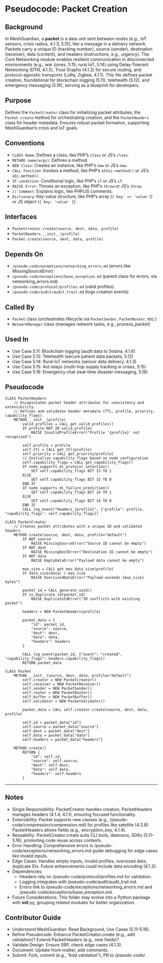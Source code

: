 # Pseudocode: Packet Creation

## Background
In MeshGuardian, a **packet** is a data unit sent between nodes (e.g., IoT sensors, crisis radios, 4.1.3, 5.15), like a message in a delivery network. Packets carry a unique ID (tracking number), source (sender), destination (receiver), data (content), and headers (instructions, e.g., urgency). The Core Networking module enables resilient communication in disconnected environments (e.g., war zones, 5.15; rural IoT, 5.14) using Delay-Tolerant Networking (DTN, 4.1.5), Trust Graphs (4.1.2) for secure routing, and protocol-agnostic transports (LoRa, Zigbee, 4.1.1). This file defines packet creation, foundational for blockchain logging (5.11), telehealth (5.12), and emergency messaging (5.16), serving as a blueprint for developers.

## Purpose
Defines the `PacketCreator` class for initializing packet attributes, the `Packet.create` method for orchestrating creation, and the `PacketHeaders` class for header metadata. Ensures robust packet formation, supporting MeshGuardian’s crisis and IoT goals.

## Conventions
- `CLASS Name`: Defines a class, like PHP’s `class` or JS’s `class`.  
- `METHOD name(args)`: Defines a method.  
- `NEW Class`: Creates an instance, like PHP’s `new` or JS’s `new`.  
- `CALL function`: Invokes a method, like PHP’s `$this->method()` or JS’s `obj.method()`.  
- `IF condition`: Conditional logic, like PHP’s `if` or JS’s `if`.  
- `RAISE Error`: Throws an exception, like PHP’s `throw` or JS’s `throw`.  
- `// Comment`: Explains logic, like PHP/JS comments.  
- `Dictionary`: Key-value structure, like PHP’s array (`['key' => 'value']`) or JS object (`{ key: 'value' }`).

## Interfaces
- `PacketCreator.create(source, dest, data, profile)`
- `PacketHeaders.__init__(profile)`
- `Packet.create(source, dest, data, profile)`

## Depends On
- `/pseudo-code/exceptions/networking_errors.md` (errors like MissingSourceError)  
- `/pseudo-code/exceptions/base_exception.md` (parent class for errors, via networking_errors.md)  
- `/pseudo-code/protocol/profiles.md` (valid profiles)  
- `/pseudo-code/audit/audit_trail.md` (logs creation events)  

## Called By
- `Packet` class (orchestrates lifecycle via `PacketSender`, `PacketRouter`, etc.)
- `NetworkManager` class (manages network tasks, e.g., process_packet)

## Used In
- Use Case 5.11: Blockchain logging (audit data to Solana, 4.1.6)
- Use Case 5.12: Telehealth (secure patient data packets, 5.12)
- Use Case 5.14: Rural IoT networks (sensor data delivery, 4.1.3)
- Use Case 5.15: Aid relays (multi-hop supply tracking in crises, 5.15)
- Use Case 5.16: Emergency chat (real-time disaster messaging, 5.16)

## Pseudocode
```pseudocode
CLASS PacketHeaders
    // Encapsulates packet header attributes for consistency and extensibility.
    // Defines and validates header metadata (TTL, profile, priority, capability_flags).
    METHOD __init__(profile)
        valid_profiles = CALL get_valid_profiles()
        IF profile NOT IN valid_profiles
            RAISE InvalidProfileError("Profile '{profile}' not recognized")

        self.profile = profile
        self.ttl = CALL get_ttl(profile)
        self.priority = CALL get_priority(profile)
        // Initialize capability flags based on node configuration
        self.capability_flags = CALL get_capability_flags()
        IF node_supports_ml_protocol_selection()
            SET self.capability_flags BIT 13 TO 1
        ELSE
            SET self.capability_flags BIT 13 TO 0
        END IF
        IF node_supports_ml_failure_prediction()
            SET self.capability_flags BIT 14 TO 1
        ELSE
            SET self.capability_flags BIT 14 TO 0
        END IF
        CALL log_event("Headers_{profile}", {"profile": profile, "capability_flags": self.capability_flags})

CLASS PacketCreator
    // Creates packet attributes with a unique ID and validated headers.
    METHOD create(source, dest, data, profile="default")
        IF NOT source
            RAISE MissingSourceError("Source ID cannot be empty")
        IF NOT dest
            RAISE MissingDestError("Destination ID cannot be empty")
        IF NOT data
            RAISE EmptyDataError("Payload data cannot be empty")

        max_size = CALL get_max_data_size(profile)
        IF data_size(data) > max_size
            RAISE OversizedDataError("Payload exceeds {max_size} bytes")

        packet_id = CALL generate_uuid()
        IF is_duplicate_id(packet_id)
            RAISE DuplicateIdError("ID conflicts with existing packet")

        headers = NEW PacketHeaders(profile)

        packet_data = {
            "id": packet_id,
            "source": source,
            "dest": dest,
            "data": data,
            "headers": headers
        }

        CALL log_event(packet_id, {"event": "created", "capability_flags": headers.capability_flags})
        RETURN packet_data

CLASS Packet
    METHOD __init__(source, dest, data, profile="default")
        self.creator = NEW PacketCreator()
        self.receiver = NEW PacketReceiver()
        self.sender = NEW PacketSender()
        self.router = NEW PacketRouter()
        self.buffer = NEW PacketBuffer()
        self.validator = NEW PacketValidator()

        packet_data = CALL self.creator.create(source, dest, data, profile)

        self.id = packet_data["id"]
        self.source = packet_data["source"]
        self.dest = packet_data["dest"]
        self.data = packet_data["data"]
        self.headers = packet_data["headers"]

    METHOD create()
        RETURN {
            "id": self.id,
            "source": self.source,
            "dest": self.dest,
            "data": self.data,
            "headers": self.headers
        }
```  

---

## Notes
- Single Responsibility: PacketCreator handles creation, PacketHeaders manages headers (4.1.4, 4.1.1), ensuring focused functionality.
- Extensibility: Packet supports new classes (e.g., /pseudo-code/compression/compression.md) for profiles like satellite (4.2.8). PacketHeaders allows fields (e.g., encryption_key, 4.1.4).
- Reusability: PacketCreator.create suits CLI tools, daemons, SDKs (5.11–5.16), promoting code reuse across contexts.
- Error Handling: Comprehensive errors in /pseudo-code/exceptions/networking_errors.md guide debugging for edge cases like invalid inputs.
- Edge Cases: Handles empty inputs, invalid profiles, oversized data, duplicate IDs. Future enhancements could include data encoding (4.1.2).
- Dependencies:
  - Headers rely on /pseudo-code/protocol/profiles.md for validation.
  - Logging integrates with /pseudo-code/audit/audit_trail.md.
  - Errors link to /pseudo-code/exceptions/networking_errors.md and /pseudo-code/exceptions/base_exception.md.
- Future Considerations: This folder may evolve into a Python package with __init__.py, grouping related modules for better organization.

## Contributor Guide
- Understand MeshGuardian: Read Background, Use Cases (5.11–5.16).
- Refine Pseudocode: Enhance PacketCreator.create (e.g., add validation)? Extend PacketHeaders (e.g., new fields)?
- Validate Design: Ensure SRP, check edge cases (4.1.3).
- Document: Update front-matter, add comments.
- Submit: Fork, commit (e.g., “Add validation”), PR to /pseudo-code/.
